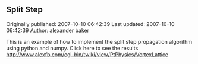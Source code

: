## Split Step 
Originally published: 2007-10-10 06:42:39 
Last updated: 2007-10-10 06:42:39 
Author: alexander baker 
 
This is an example of how to implement the split step propagation algorithm using python and numpy. Click here to see the results http://www.alexfb.com/cgi-bin/twiki/view/PtPhysics/VortexLattice